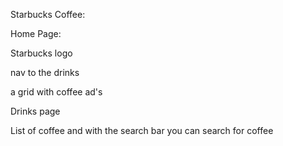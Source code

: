 Starbucks Coffee:

Home Page:

Starbucks logo

nav to the drinks 

a grid with coffee ad's

Drinks page 

List of coffee and with the search bar you can search for coffee
